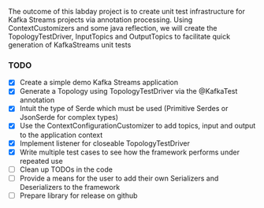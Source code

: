 The outcome of this labday project is to create unit test infrastructure for Kafka Streams projects
via annotation processing. Using ContextCustomizers and some java reflection, we will create the
TopologyTestDriver, InputTopics and OutputTopics to facilitate quick generation of KafkaStreams unit tests

### TODO

- [X] Create a simple demo Kafka Streams application
- [X] Generate a Topology using TopologyTestDriver via the @KafkaTest annotation
- [X] Intuit the type of Serde which must be used (Primitive Serdes or JsonSerde for complex types)
- [X] Use the ContextConfigurationCustomizer to add topics, input and output to the application context
- [X] Implement listener for closeable TopologyTestDriver
- [X] Write multiple test cases to see how the framework performs under repeated use
- [ ] Clean up TODOs in the code
- [ ] Provide a means for the user to add their own Serializers and Deserializers to the framework
- [ ] Prepare library for release on github